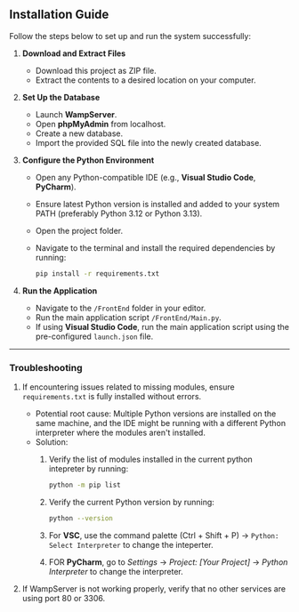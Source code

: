 ## Installation Guide

Follow the steps below to set up and run the system successfully:

1. **Download and Extract Files**
   * Download this project as ZIP file.
   * Extract the contents to a desired location on your computer.

2. **Set Up the Database**
   * Launch **WampServer**.
   * Open **phpMyAdmin** from localhost.
   * Create a new database.
   * Import the provided SQL file into the newly created database.

3. **Configure the Python Environment**
   * Open any Python-compatible IDE (e.g., **Visual Studio Code**, **PyCharm**).
   * Ensure latest Python version is installed and added to your system PATH (preferably Python 3.12 or Python 3.13).
   * Open the project folder.
   * Navigate to the terminal and install the required dependencies by running:
     
     ```bash
     pip install -r requirements.txt
     ```

4. **Run the Application**
   * Navigate to the `/FrontEnd` folder in your editor.
   * Run the main application script `/FrontEnd/Main.py`.
   * If using **Visual Studio Code**, run the main application script using the pre-configured `launch.json` file.


---


### Troubleshooting

1. If encountering issues related to missing modules, ensure `requirements.txt` is fully installed without errors.
   * Potential root cause: Multiple Python versions are installed on the same machine, and the IDE might be running with a different Python interpreter where the modules aren't installed.
   * Solution:
     1. Verify the list of modules installed in the current python intepreter by running:
        
        ```bash
        python -m pip list
        ```
     
     3. Verify the current Python version by running:
        
        ```bash
        python --version
        ```
     5. For **VSC**, use the command palette (Ctrl + Shift + P) → `Python: Select Interpreter` to change the inteperter.
     6. FOR **PyCharm**, go to *Settings* → *Project: \[Your Project]* → *Python Interpreter* to change the interpreter.
        
2. If WampServer is not working properly, verify that no other services are using port 80 or 3306.
     
